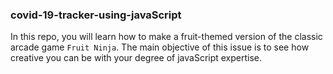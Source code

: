 ### covid-19-tracker-using-javaScript
In this repo, you will learn how to make a fruit-themed version of the classic arcade game `Fruit Ninja`. The main objective of this issue is to see how creative you can be with your degree of javaScript expertise.
